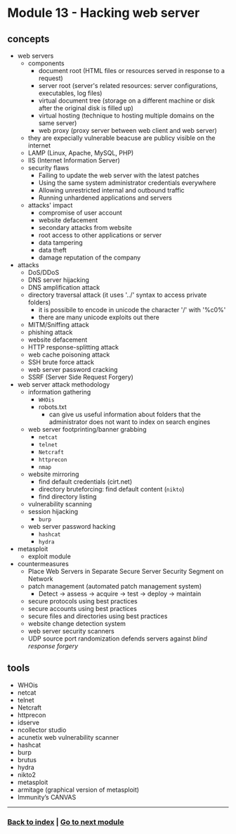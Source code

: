 # Module 13 - Hacking web server

## concepts
- web servers
    - components
        - document root (HTML files or resources served in response to a request)
        - server root (server's related resources: server configurations, executables, log files)
        - virtual document tree (storage on a different machine or disk after the original disk is filled up)
        - virtual hosting (technique to hosting multiple domains on the same server)
        - web proxy (proxy server between web client and web server)
    - they are expecially vulnerable beacuse are publicy visible on the internet
    - LAMP (Linux, Apache, MySQL, PHP)
    - IIS (Internet Information Server)
    - security flaws
        - Failing to update the web server with the latest patches 
        - Using the same system administrator credentials everywhere 
        - Allowing unrestricted internal and outbound traffic 
        - Running unhardened applications and servers
    - attacks' impact
        - compromise of user account
        - website defacement
        - secondary attacks from website
        - root access to other applications or server
        - data tampering
        - data theft
        - damage reputation of the company
- attacks
    - DoS/DDoS
    - DNS server hijacking
    - DNS amplification attack
    - directory traversal attack (it uses '../' syntax to access private folders)
        - it is possibile to encode in unicode the character '/' with '%c0%'
        - there are many unicode exploits out there
    - MITM/Sniffing attack
    - phishing attack
    - website defacement
    - HTTP response-splitting attack
    - web cache poisoning attack
    - SSH brute force attack
    - web server password cracking
    - SSRF (Server Side Request Forgery)
- web server attack methodology
    - information gathering
        - `WHOis`
        - robots.txt
            - can give us useful information about folders that the administrator does not want to index on search engines
    - web server footprinting/banner grabbing
        - `netcat`
        - `telnet`
        - `Netcraft`
        - `httprecon`
        - `nmap`
    - website mirroring
        - find default credentials (cirt.net)
        - directory bruteforcing: find default content (`nikto`)
        - find directory listing
    - vulnerability scanning
    - session hijacking
        - `burp`
    - web server password hacking
        - `hashcat`
        - `hydra`
- metasploit
    - exploit module
- countermeasures
    - Place Web Servers in Separate Secure Server Security Segment on Network
    - patch management (automated patch management system)
        - Detect -> assess -> acquire -> test -> deploy -> maintain
    - secure protocols using best practices
    - secure accounts using best practices
    - secure files and directories using best practices
    - website change detection system
    - web server security scanners
    - UDP source port randomization defends servers against *blind response forgery*

## tools
- WHOis
- netcat
- telnet
- Netcraft
- httprecon
- idserve
- ncollector studio
- acunetix web vulnerability scanner
- hashcat
- burp
- brutus
- hydra
- nikto2
- metasploit
- armitage (graphical version of metasploit)
- Immunity’s CANVAS

---
### [Back to index](../README.md) | [Go to next module](14.md)